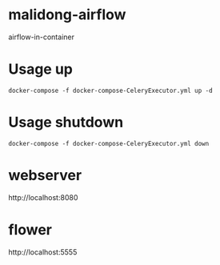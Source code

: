 # malidong-airflow
airflow-in-container

# Usage up
`docker-compose -f docker-compose-CeleryExecutor.yml up -d`

# Usage shutdown
`docker-compose -f docker-compose-CeleryExecutor.yml down`

# webserver
http://localhost:8080

# flower
http://localhost:5555
